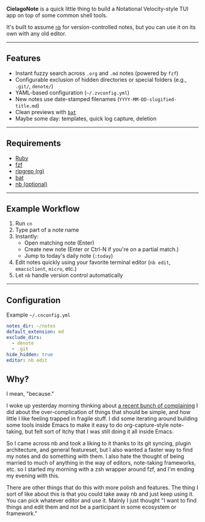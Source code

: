 **CielagoNote** is a quick little thing to build a Notational Velocity-style TUI app on top of some common shell tools. 

It's built to assume [`nb`](https://github.com/xwmx/nb) for version-controlled notes, but you can use it on its own with any old editor. 

---

## Features

- Instant fuzzy search across `.org` and `.md` notes (powered by `fzf`)
- Configurable exclusion of hidden directories or special folders (e.g., `.git/`, `denote/`)
- YAML-based configuration (`~/.zvconfig.yml`)
- New notes use date-stamped filenames (`YYYY-MM-DD-slugified-title.md`)
- Clean previews with [`bat`](https://github.com/sharkdp/bat)
- Maybe some day: templates, quick log capture, deletion

---

##  Requirements


- [Ruby](https://www.ruby-lang.org/) 
- [fzf](https://github.com/junegunn/fzf)
- [ripgrep (rg)](https://github.com/BurntSushi/ripgrep)
- [bat](https://github.com/sharkdp/bat) 
- [nb (optional)](https://github.com/xwmx/nb)


--- 

## Example Workflow

1. Run `cn`
2. Type part of a note name
3. Instantly:
   - Open matching note (Enter)
   - Create new note (Enter or Ctrl-N if you're on a partial match.)
   - Jump to today's daily note (`:today`)
4. Edit notes quickly using your favorite terminal editor (`nb edit`, `emacsclient`, `micro`, etc.)
5. Let `nb` handle version control automatically

---

##  Configuration

Example `~/.cnconfig.yml`

```yaml
notes_dir: ~/notes
default_extension: md
exclude_dirs:
  - denote
  - .git
hide_hidden: true
editor: nb edit

```

## Why? 

I mean, "because."

I woke up yesterday morning thinking about [a recent bunch of complaining][blog] I did about the over-complication of things that should be simple, and how little I like feeling trapped in fragile stuff. I did some iterating around building some tools inside Emacs to make it easy to do org-capture-style note-taking, but felt sort of itchy that I was still doing it all inside Emacs. 

So I came across nb and took a liking to it thanks to its git syncing, plugin architecture, and general featureset, but I also wanted a faster way to find my notes and do something with them.  I also hate the thought of being married to much of anything in the way of editors, note-taking frameworks, etc. so I started my morning with a zsh wrapper around fzf, and I'm ending my evening with this. 

There are other things that do this with more polish and features. The thing I sort of like about this is that you could take away nb and just keep using it. You can pick whatever editor and use it. Mainly I just thought "I want to find things and edit them and not be a participant in some ecosystem or framework."


[blog]: https://puddingtime.org/lmno-blog-captureel-and-the-whole-lightweight-text-thing
